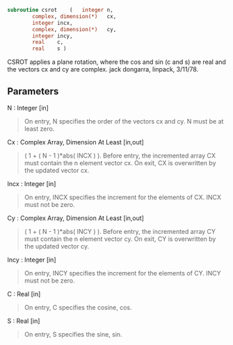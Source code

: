 ```fortran
subroutine csrot	(	integer	n,
		complex, dimension(*)	cx,
		integer	incx,
		complex, dimension(*)	cy,
		integer	incy,
		real	c,
		real	s )
```

 CSROT applies a plane rotation, where the cos and sin (c and s) are real
 and the vectors cx and cy are complex.
 jack dongarra, linpack, 3/11/78.

## Parameters
N : Integer [in]
> On entry, N specifies the order of the vectors cx and cy.
> N must be at least zero.

Cx : Complex Array, Dimension At Least [in,out]
> ( 1 + ( N - 1 )*abs( INCX ) ).
> Before entry, the incremented array CX must contain the n
> element vector cx. On exit, CX is overwritten by the updated
> vector cx.

Incx : Integer [in]
> On entry, INCX specifies the increment for the elements of
> CX. INCX must not be zero.

Cy : Complex Array, Dimension At Least [in,out]
> ( 1 + ( N - 1 )*abs( INCY ) ).
> Before entry, the incremented array CY must contain the n
> element vector cy. On exit, CY is overwritten by the updated
> vector cy.

Incy : Integer [in]
> On entry, INCY specifies the increment for the elements of
> CY. INCY must not be zero.

C : Real [in]
> On entry, C specifies the cosine, cos.

S : Real [in]
> On entry, S specifies the sine, sin.

